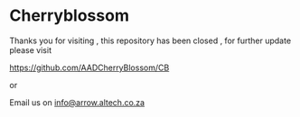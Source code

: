 # Cherryblossom

Thanks you for visiting , this repository has been closed , for further update please visit 

https://github.com/AADCherryBlossom/CB

or 

Email us on info@arrow.altech.co.za
